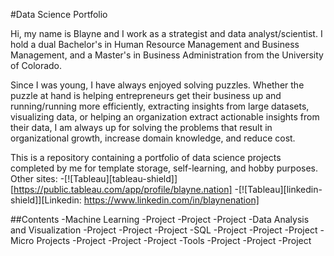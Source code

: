 #Data Science Portfolio

Hi, my name is Blayne and I work as a strategist and data analyst/scientist. I hold a dual Bachelor's in Human Resource Management and Business Management, and a Master's in Business Administration from the University of Colorado.

Since I was young, I have always enjoyed solving puzzles. Whether the puzzle at hand is helping entrepreneurs get their business up and running/running more efficiently, extracting insights from large datasets, visualizing data, or helping an organization extract actionable insights from their data, I am always up for solving the problems that result in organizational growth, increase domain knowledge, and reduce cost.

This is a repository containing a portfolio of data science projects completed by me for template storage, self-learning, and hobby purposes.
Other sites:
-[![Tableau][tableau-shield]][https://public.tableau.com/app/profile/blayne.nation]
-[![Tableau][linkedin-shield]][Linkedin: https://www.linkedin.com/in/blaynenation]

##Contents
-Machine Learning
  -Project
  -Project
  -Project
-Data Analysis and Visualization
  -Project
  -Project
  -Project
-SQL
  -Project
  -Project
  -Project
-Micro Projects
  -Project
  -Project
  -Project
-Tools
  -Project
  -Project
  -Project
